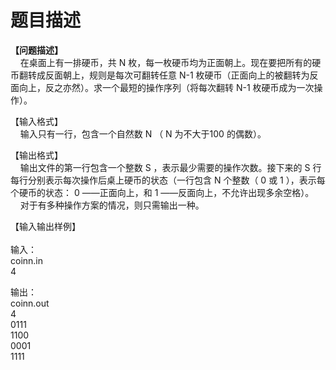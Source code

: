 # 题目描述


<p>
<b>【问题描述】</b><br/>
    在桌面上有一排硬币，共 N 枚，每一枚硬币均为正面朝上。现在要把所有的硬币翻转成反面朝上，规则是每次可翻转任意 N-1 枚硬币（正面向上的被翻转为反面向上，反之亦然）。求一个最短的操作序列（将每次翻转 N-1 枚硬币成为一次操作）。
</p>
<p>
【输入格式】 <br/>
    输入只有一行，包含一个自然数 N （ N 为不大于100 的偶数）。
</p>
<p>
【输出格式】 <br/>
    输出文件的第一行包含一个整数 S ，表示最少需要的操作次数。接下来的 S 行每行分别表示每次操作后桌上硬币的状态（一行包含 N 个整数（ 0 或 1 ），表示每个硬币的状态： 0 ——正面向上，和 1 ——反面向上，不允许出现多余空格）。 <br/>
    对于有多种操作方案的情况，则只需输出一种。
</p>
<p>
【输入输出样例】<br/>
 <b><br/>
</b>输入： <br/>
coinn.in<br/>
4
</p>
<p>
输出：<br/>
coinn.out<br/>
4<br/>
0111<br/>
1100<br/>
0001<br/>
1111
</p>
